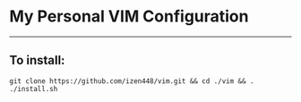 # My Personal VIM Configuration
---
## To install:

`git clone https://github.com/izen448/vim.git && cd ./vim && . ./install.sh`

